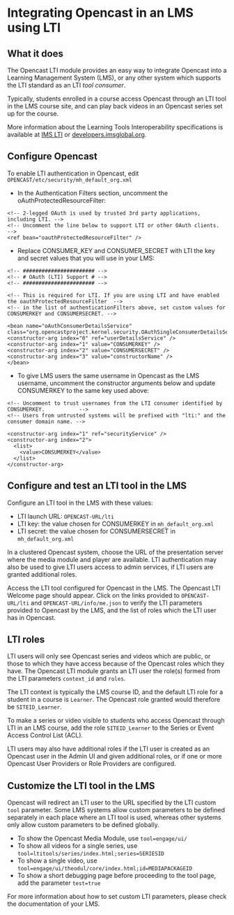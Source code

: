 Integrating Opencast in an LMS using LTI
========================================

What it does
------------

The Opencast LTI module provides an easy way to integrate Opencast into a Learning Management System (LMS),
or any other system which supports the LTI standard as an LTI _tool consumer_.

Typically, students enrolled in a course access Opencast through an LTI tool in the LMS course site, 
and can play back videos in an Opencast series set up for the course. 

More information about the Learning Tools Interoperability specifications is available at [IMS LTI](http://www.imsglobal.org/toolsinteroperability2.cfm) or [developers.imsglobal.org](http://developers.imsglobal.org/).

Configure Opencast 
------------------------

To enable LTI authentication in Opencast, edit `OPENCAST/etc/security/mh_default_org.xml`

* In the Authentication Filters section, uncomment the oAuthProtectedResourceFilter: 
````
<!-- 2-legged OAuth is used by trusted 3rd party applications, including LTI. -->
<!-- Uncomment the line below to support LTI or other OAuth clients.          -->
<ref bean="oauthProtectedResourceFilter" />
````

* Replace CONSUMER_KEY and CONSUMER_SECRET with LTI the key and secret values that you will use in your LMS:
````
<!-- ####################### -->
<!-- # OAuth (LTI) Support # -->
<!-- ####################### -->

<!-- This is required for LTI. If you are using LTI and have enabled the oauthProtectedResourceFilter  -->
<!-- in the list of authenticationFilters above, set custom values for CONSUMERKEY and CONSUMERSECRET. -->

<bean name="oAuthConsumerDetailsService" class="org.opencastproject.kernel.security.OAuthSingleConsumerDetailsService">
<constructor-arg index="0" ref="userDetailsService" />
<constructor-arg index="1" value="CONSUMERKEY" />
<constructor-arg index="2" value="CONSUMERSECRET" />
<constructor-arg index="3" value="constructorName" />
</bean>
````

* To give LMS users the same username in Opencast as the LMS username, uncomment the constructor arguments 
below and update CONSUMERKEY to the same key used above:

````
<!-- Uncomment to trust usernames from the LTI consumer identified by CONSUMERKEY.           -->
<!-- Users from untrusted systems will be prefixed with "lti:" and the consumer domain name. -->

<constructor-arg index="1" ref="securityService" />
<constructor-arg index="2">
  <list>
    <value>CONSUMERKEY</value>
  </list>
</constructor-arg>
````

Configure and test an LTI tool in the LMS
-----------------------------------------

Configure an LTI tool in the LMS with these values:

* LTI launch URL: `OPENCAST-URL/lti`
* LTI key: the value chosen for CONSUMERKEY in `mh_default_org.xml`
* LTI secret: the value chosen for CONSUMERSECRET in `mh_default_org.xml`

In a clustered Opencast system, choose the URL of the presentation server where the media module and player are available.
LTI authentication may also be used to give LTI users access to admin services, if LTI users are granted additional roles.

Access the LTI tool configured for Opencast in the LMS. The Opencast LTI Welcome page should appear. Click on the links 
provided to `OPENCAST-URL/lti` and `OPENCAST-URL/info/me.json` to verify the LTI parameters provided to Opencast by the LMS,
and the list of roles which the LTI user has in Opencast.

LTI roles
----------

LTI users will only see Opencast series and videos which are public, or those to which they have access 
because of the Opencast roles which they have. The Opencast LTI module grants an LTI user the role(s) formed
from the LTI parameters `context_id` and `roles`.

The LTI context is typically the LMS course ID, and the default LTI role for a student in a course is `Learner`.
The Opencast role granted would therefore be `SITEID_Learner`.

To make a series or video visible to students who access Opencast through LTI in an LMS course, 
add the role `SITEID_Learner` to the Series or Event Access Control List (ACL). 

LTI users may also have additional roles if the LTI user is created as an Opencast user in the Admin UI and 
given additional roles, or if one or more Opencast User Providers or Role Providers are configured.

Customize the LTI tool in the LMS
----------------------------------

Opencast will redirect an LTI user to the URL specified by the LTI custom `tool` parameter. Some LMS systems allow
custom parameters to be defined separately in each place where an LTI tool is used, whereas other systems only allow
custom parameters to be defined globally.

* To show the Opencast Media Module, use `tool=engage/ui/`
* To show all videos for a single series, use `tool=ltitools/series/index.html;series=SERIESID`
* To show a single video, use `tool=engage/ui/theodul/core/index.html;id=MEDIAPACKAGEID`
* To show a short debugging page before proceeding to the tool page, add the parameter `test=true`

For more information about how to set custom LTI parameters, please check the documentation of your LMS.

